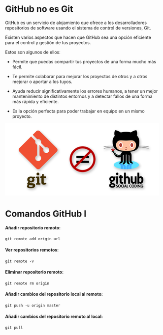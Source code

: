 # GitHub no es Git

GitHub es un servicio de alojamiento que ofrece a los desarrolladores repositorios de software usando el sistema de control de versiones, Git.

Existen varios aspectos que hacen que GitHub sea una opción eficiente para el control y gestión de tus proyectos.

Estos son algunos de ellos:

* Permite que puedas compartir tus proyectos de una forma mucho más fácil.

* Te permite colaborar para mejorar los proyectos de otros y a otros mejorar o aportar a los tuyos.

* Ayuda reducir significativamente los errores humanos, a tener un mejor mantenimiento de distintos entornos y a detectar fallos de una forma más rápida y eficiente.

* Es la opción perfecta para poder trabajar en equipo en un mismo proyecto.

![Github](imagen/Github.png)

# Comandos GitHub I

#### Añadir repositorio remoto:

`git remote add origin url`

#### Ver repositorios remotos:

`git remote -v`

#### Eliminar repositorio remoto:

`git remote rm origin`

#### Añadir cambios del repositorio local al remoto:

`git push -u origin master`

#### Añadir cambios del repositorio remoto al local:

`git pull`
